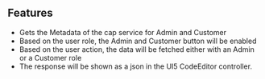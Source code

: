## Features
  - Gets the Metadata of the cap service for Admin and Customer
  - Based on the user role, the Admin and Customer button will be enabled
  - Based on the user action, the data will be fetched either with an Admin or a Customer role
  - The response will be shown as a json in the UI5 CodeEditor controller.
